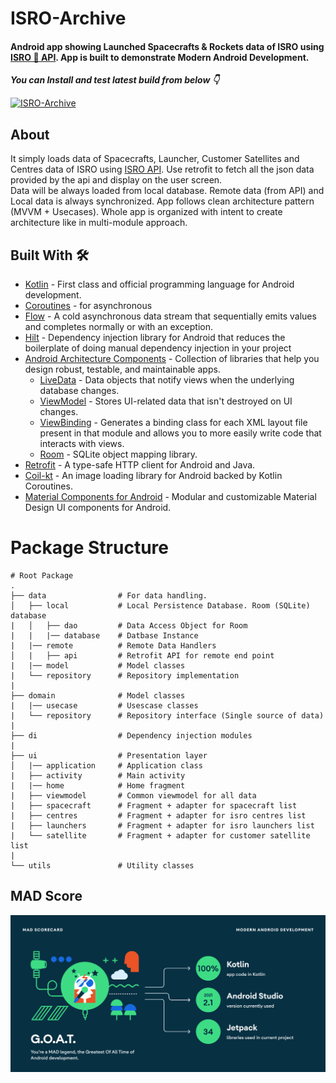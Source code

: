 # ISRO-Archive
#### Android app showing Launched Spacecrafts & Rockets data of ISRO using [ISRO 🚀 API](https://github.com/isro/api). App is built to demonstrate Modern Android Development.

***You can Install and test latest build from below 👇***

[![ISRO-Archive](https://img.shields.io/badge/ISRO--Archive-APK-red?style=for-the-badge&logo=android)](url_link_for_apk)


## About

It simply loads data of Spacecrafts, Launcher, Customer Satellites and Centres data of ISRO using [ISRO API](https://github.com/isro/api). Use retrofit to fetch all the json data provided by the api and display on the user screen.<br>
Data will be always loaded from local database. Remote data (from API) and Local data is always synchronized.
App follows clean architecture pattern (MVVM + Usecases). Whole app is organized with intent to create architecture like in multi-module approach.

## Built With 🛠
- [Kotlin](https://kotlinlang.org/) - First class and official programming language for Android development.
- [Coroutines](https://kotlinlang.org/docs/reference/coroutines-overview.html) - for asynchronous
- [Flow](https://kotlin.github.io/kotlinx.coroutines/kotlinx-coroutines-core/kotlinx.coroutines.flow/-flow/) - A cold asynchronous data stream that sequentially emits values and completes normally or with an exception.
- [Hilt](https://developer.android.com/training/dependency-injection/hilt-android) - Dependency injection library for Android that reduces the boilerplate of doing manual dependency injection in your project
- [Android Architecture Components](https://developer.android.com/topic/libraries/architecture) - Collection of libraries that help you design robust, testable, and maintainable apps.
  - [LiveData](https://developer.android.com/topic/libraries/architecture/livedata) - Data objects that notify views when the underlying database changes.
  - [ViewModel](https://developer.android.com/topic/libraries/architecture/viewmodel) - Stores UI-related data that isn't destroyed on UI changes.
  - [ViewBinding](https://developer.android.com/topic/libraries/view-binding) - Generates a binding class for each XML layout file present in that module and allows you to more easily write code that interacts with views.
  - [Room](https://developer.android.com/topic/libraries/architecture/room) - SQLite object mapping library.
- [Retrofit](https://square.github.io/retrofit/) - A type-safe HTTP client for Android and Java.
- [Coil-kt](https://coil-kt.github.io/coil/) - An image loading library for Android backed by Kotlin Coroutines.
- [Material Components for Android](https://github.com/material-components/material-components-android) - Modular and customizable Material Design UI components for Android.

# Package Structure

    # Root Package
    .
    ├── data                # For data handling.
    │   ├── local           # Local Persistence Database. Room (SQLite) database
    |   │   ├── dao         # Data Access Object for Room   
    |   |   |── database    # Datbase Instance
    |   |── remote          # Remote Data Handlers
    │   |   ├── api         # Retrofit API for remote end point
    |   |── model           # Model classes
    |   └── repository      # Repository implementation
    |
    ├── domain              # Model classes
    |   |── usecase         # Usescase classes
    |   └── repository      # Repository interface (Single source of data)
    |
    ├── di                  # Dependency injection modules 
    |
    ├── ui                  # Presentation layer
    │   |── application     # Application class
    |   ├── activity        # Main activity
    |   |── home            # Home fragment  
    |   ├── viewmodel       # Common viewmodel for all data
    |   ├── spacecraft      # Fragment + adapter for spacecraft list
    |   ├── centres         # Fragment + adapter for isro centres list
    |   ├── launchers       # Fragment + adapter for isro launchers list
    |   └── satellite       # Fragment + adapter for customer satellite list
    |
    └── utils               # Utility classes


## MAD Score

![Summary](https://raw.githubusercontent.com/Aksx73/ISRO-Archive/master/media/MAD_summary.png?token=GHSAT0AAAAAABSKJIP7ACNDTEEJPI7JBHMCYXJCJKQ)